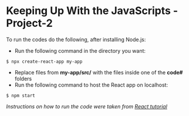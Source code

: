 # Keeping Up With the JavaScripts - Project-2

To run the codes do the following, after installing Node.js:
- Run the following command in the directory you want:

```
$ npx create-react-app my-app
```
- Replace files from **my-app/src/** with the files inside one of the **code#** folders
- Run the following command to host the React app on localhost:
```
$ npm start
```

*Instructions on how to run the code were taken from [React tutorial](https://reactjs.org/tutorial/tutorial.html)*
